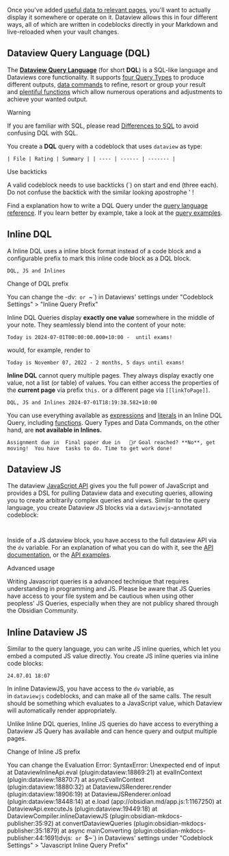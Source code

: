 Once you've added [useful data to relevant pages](https://blacksmithgu.github.io/obsidian-dataview/annotation/add-metadata/), you'll want to actually display it somewhere or operate on it. Dataview allows this in four different ways, all of which are written in codeblocks directly in your Markdown and live-reloaded when your vault changes.

## Dataview Query Language (DQL)

The [**Dataview Query Language**](https://blacksmithgu.github.io/obsidian-dataview/queries/structure) (for short **DQL**) is a SQL-like language and Dataviews core functionality. It supports [four Query Types](https://blacksmithgu.github.io/obsidian-dataview/queries/query-types/) to produce different outputs, [data commands](https://blacksmithgu.github.io/obsidian-dataview/queries/data-commands/) to refine, resort or group your result and [plentiful functions](https://blacksmithgu.github.io/obsidian-dataview/reference/functions/) which allow numerous operations and adjustments to achieve your wanted output.

Warning

If you are familiar with SQL, please read [Differences to SQL](https://blacksmithgu.github.io/obsidian-dataview/queries/differences-to-sql) to avoid confusing DQL with SQL.

You create a **DQL** query with a codeblock that uses `dataview` as type:

` | File | Rating | Summary |
| ---- | ------ | ------- |
 `

Use backticks

A valid codeblock needs to use backticks (`) on start and end (three each). Do not confuse the backtick with the similar looking apostrophe ' !

Find a explanation how to write a DQL Query under the [query language reference](https://blacksmithgu.github.io/obsidian-dataview/queries/structure). If you learn better by example, take a look at the [query examples](https://blacksmithgu.github.io/obsidian-dataview/resources/examples).

## Inline DQL

A Inline DQL uses a inline block format instead of a code block and a configurable prefix to mark this inline code block as a DQL block.

`` DQL, JS and Inlines ``

Change of DQL prefix

You can change the \-dv:` or `~`) in Dataviews' settings under "Codeblock Settings" > "Inline Query Prefix"

Inline DQL Queries display **exactly one value** somewhere in the middle of your note. They seamlessly blend into the content of your note:

``Today is 2024-07-01T00:00:00.000+10:00 -  until exams!``

would, for example, render to

`Today is November 07, 2022 - 2 months, 5 days until exams!`

**Inline DQL** cannot query multiple pages. They always display exactly one value, not a list (or table) of values. You can either access the properties of the **current page** via prefix `this.` or a different page via `[[linkToPage]]`.

`` DQL, JS and Inlines 2024-07-01T18:19:38.582+10:00     ``

You can use everything available as [expressions](https://blacksmithgu.github.io/obsidian-dataview/reference/expressions) and [literals](https://blacksmithgu.github.io/obsidian-dataview/reference/literals) in an Inline DQL Query, including [functions](https://blacksmithgu.github.io/obsidian-dataview/reference/functions). Query Types and Data Commands, on the other hand, are **not available in Inlines.**

`` Assignment due in  Final paper due in   🏃‍♂️ Goal reached? **No**, get moving!  You have  tasks to do. Time to get work done! `` 

## Dataview JS

The dataview [JavaScript API](https://blacksmithgu.github.io/obsidian-dataview/api/intro) gives you the full power of JavaScript and provides a DSL for pulling Dataview data and executing queries, allowing you to create arbitrarily complex queries and views. Similar to the query language, you create Dataview JS blocks via a `dataviewjs`-annotated codeblock:

`  `

Inside of a JS dataview block, you have access to the full dataview API via the `dv` variable. For an explanation of what you can do with it, see the [API documentation](https://blacksmithgu.github.io/obsidian-dataview/api/code-reference), or the [API examples](https://blacksmithgu.github.io/obsidian-dataview/api/code-examples).

Advanced usage

Writing Javascript queries is a advanced technique that requires understanding in programming and JS. Please be aware that JS Queries have access to your file system and be cautious when using other peopless' JS Queries, especially when they are not publicy shared through the Obsidian Community.

## Inline Dataview JS

Similar to the query language, you can write JS inline queries, which let you embed a computed JS value directly. You create JS inline queries via inline code blocks:

`` 24.07.01 18:07 ``

In inline DataviewJS, you have access to the `dv` variable, as in `dataviewjs` codeblocks, and can make all of the same calls. The result should be something which evaluates to a JavaScript value, which Dataview will automatically render appropriately.

Unlike Inline DQL queries, Inline JS queries do have access to everything a Dataview JS Query has available and can hence query and output multiple pages.

Change of Inline JS prefix

You can change the Evaluation Error: SyntaxError: Unexpected end of input
    at DataviewInlineApi.eval (plugin:dataview:18869:21)
    at evalInContext (plugin:dataview:18870:7)
    at asyncEvalInContext (plugin:dataview:18880:32)
    at DataviewJSRenderer.render (plugin:dataview:18906:19)
    at DataviewJSRenderer.onload (plugin:dataview:18448:14)
    at e.load (app://obsidian.md/app.js:1:1167250)
    at DataviewApi.executeJs (plugin:dataview:19449:18)
    at DataviewCompiler.inlineDataviewJS (plugin:obsidian-mkdocs-publisher:35:92)
    at convertDataviewQueries (plugin:obsidian-mkdocs-publisher:35:1879)
    at async mainConverting (plugin:obsidian-mkdocs-publisher:44:1691)dvjs:` or `$~`) in Dataviews' settings under "Codeblock Settings" > "Javascript Inline Query Prefix"
